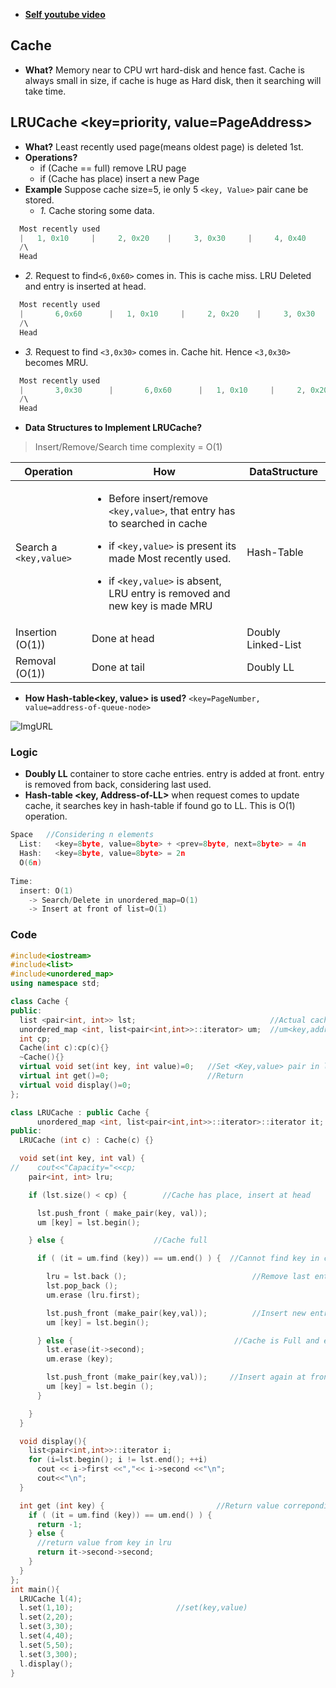 
- **[Self youtube video](https://youtu.be/mhcTL2lqwI0)**

## Cache
- **What?** Memory near to CPU wrt hard-disk and hence fast. Cache is always small in size, if cache is huge as Hard disk, then it searching will take time.
  
## LRUCache   <key=priority, value=PageAddress>
- **What?** Least recently used page(means oldest page) is deleted 1st.
- **Operations?**
  - if (Cache == full) remove LRU page
  - if (Cache has place)  insert a new Page
- **Example** Suppose cache size=5, ie only 5 `<key, Value>` pair cane be stored.
  - *1.* Cache storing some data.
```c
  Most recently used                                                    Least Recently used
  |   1, 0x10     |     2, 0x20    |     3, 0x30     |     4, 0x40     |     5, 0x50    |
  /\                                                                                  /\
  Head                                                                              Tail
```
- *2.* Request to find`<6,0x60>` comes in. This is cache miss. LRU Deleted and entry is inserted at head.
```c
  Most recently used                                                    Least Recently used
  |       6,0x60      |   1, 0x10     |     2, 0x20    |     3, 0x30     |     4, 0x40     |
  /\                                                                                  /\
  Head                                                                              Tail
```
- *3.* Request to find `<3,0x30>` comes in. Cache hit. Hence `<3,0x30>` becomes MRU.
```c
  Most recently used                                                    Least Recently used
  |       3,0x30      |       6,0x60      |   1, 0x10     |     2, 0x20    |   4, 0x40   |
  /\                                                                                  /\
  Head                                                                              Tail
```
- **Data Structures to Implement LRUCache?**
> Insert/Remove/Search time complexity = O(1)

|Operation|How|DataStructure|
|---|---|---|
|Search a `<key,value>`|<ul><li>Before insert/remove `<key,value>`, that entry has to searched in cache</li></ul><ul><li>if `<key,value>` is present its made Most recently used.</li></ul><ul><li>if `<key,value>` is absent, LRU entry is removed and new key is made MRU</li></ul>|Hash-Table|
|Insertion (O(1))|Done at head|Doubly Linked-List|
|Removal (O(1))|Done at tail|Doubly LL|

- **How Hash-table<key, value> is used?** `<key=PageNumber, value=address-of-queue-node>`
  
![ImgURL](https://i.ibb.co/FJw3qHX/LRUCache-key-value-pair.png)    

### Logic
- **Doubly LL** container to store cache entries. entry is added at front. entry is removed from back, considering last used.
- **Hash-table <key, Address-of-LL>** when request comes to update cache, it searches key in hash-table if found go to LL. This is O(1) operation.
```c++
Space   //Considering n elements
  List:   <key=8byte, value=8byte> + <prev=8byte, next=8byte> = 4n
  Hash:   <key=8byte, value=8byte> = 2n
  O(6n)
  
Time:
  insert: O(1)
    -> Search/Delete in unordered_map=O(1) 
    -> Insert at front of list=O(1)
```         

### Code
```c++
#include<iostream>
#include<list>
#include<unordered_map>
using namespace std;

class Cache {
public:
  list <pair<int, int>> lst;                              //Actual cache <key,value>
  unordered_map <int, list<pair<int,int>>::iterator> um;  //um<key,address-of-key>
  int cp;
  Cache(int c):cp(c){}
  ~Cache(){}
  virtual void set(int key, int value)=0;   //Set <Key,value> pair in list
  virtual int get()=0;                      //Return 
  virtual void display()=0;
};

class LRUCache : public Cache {
      unordered_map <int, list<pair<int,int>>::iterator>::iterator it;
public:
  LRUCache (int c) : Cache(c) {}

  void set(int key, int val) {
//    cout<<"Capacity="<<cp;
    pair<int, int> lru;

    if (lst.size() < cp) {        //Cache has place, insert at head

      lst.push_front ( make_pair(key, val));
      um [key] = lst.begin();

    } else {                    //Cache full

      if ( (it = um.find (key)) == um.end() ) {  //Cannot find key in cache

        lru = lst.back ();                            //Remove last entry ie lru
        lst.pop_back ();
        um.erase (lru.first);

        lst.push_front (make_pair(key,val));          //Insert new entry at front
        um [key] = lst.begin();

      } else {                                    //Cache is Full and entry is found
        lst.erase(it->second);
        um.erase (key);

        lst.push_front (make_pair(key,val));     //Insert again at front
        um [key] = lst.begin ();
      }

    }
  }

  void display(){
    list<pair<int,int>>::iterator i;
    for (i=lst.begin(); i != lst.end(); ++i)
      cout << i->first <<","<< i->second <<"\n";
      cout<<"\n";
  }

  int get (int key) {                         //Return value correponding to key
    if ( (it = um.find (key)) == um.end() ) {
      return -1;
    } else {
      //return value from key in lru
      return it->second->second;
    }
  }
};      
int main(){
  LRUCache l(4);
  l.set(1,10);                       //set(key,value)
  l.set(2,20);
  l.set(3,30);
  l.set(4,40);
  l.set(5,50);
  l.set(3,300);
  l.display();
}

```
